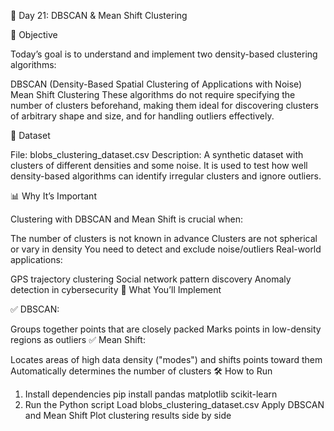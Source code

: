 📅 Day 21: DBSCAN & Mean Shift Clustering

🧠 Objective

Today’s goal is to understand and implement two density-based clustering algorithms:

DBSCAN (Density-Based Spatial Clustering of Applications with Noise)
Mean Shift Clustering
These algorithms do not require specifying the number of clusters beforehand, making them ideal for discovering clusters of arbitrary shape and size, and for handling outliers effectively.

📂 Dataset

File: blobs_clustering_dataset.csv
Description: A synthetic dataset with clusters of different densities and some noise. It is used to test how well density-based algorithms can identify irregular clusters and ignore outliers.

📊 Why It’s Important

Clustering with DBSCAN and Mean Shift is crucial when:

The number of clusters is not known in advance
Clusters are not spherical or vary in density
You need to detect and exclude noise/outliers
Real-world applications:

GPS trajectory clustering
Social network pattern discovery
Anomaly detection in cybersecurity
🚀 What You’ll Implement

✅ DBSCAN:

Groups together points that are closely packed
Marks points in low-density regions as outliers
✅ Mean Shift:

Locates areas of high data density ("modes") and shifts points toward them
Automatically determines the number of clusters
🛠 How to Run

1. Install dependencies
pip install pandas matplotlib scikit-learn
2. Run the Python script
Load blobs_clustering_dataset.csv
Apply DBSCAN and Mean Shift
Plot clustering results side by side